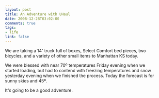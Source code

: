 ```yaml
--- 
layout: post
title: An Adventure with UHaul
date: 2008-12-28T03:02:00
comments: true
tags:
- life
link: false
---
```

We are taking a 14' truck full of boxes, Select Comfort bed pieces, two bicycles, and a variety of other small items to Manhattan KS today.

We were blessed with near 70º temperatures Friday evening when we started loading, but had to contend with freezing temperatures and snow yesterday evening when we finished the process.  Today the forecast is for sunny skies and 45º.

It's going to be a good adventure.
